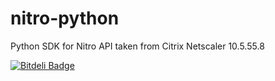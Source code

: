 # nitro-python
Python SDK for Nitro API taken from Citrix Netscaler 10.5.55.8


[![Bitdeli Badge](https://d2weczhvl823v0.cloudfront.net/atopuzov/nitro-python/trend.png)](https://bitdeli.com/free "Bitdeli Badge")

